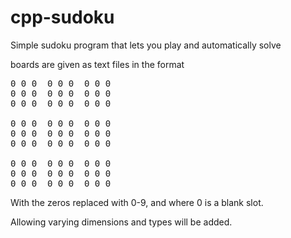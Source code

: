 # cpp-sudoku
Simple sudoku program that lets you play and automatically solve

boards are given as text files in the format

<pre>
0 0 0  0 0 0  0 0 0
0 0 0  0 0 0  0 0 0
0 0 0  0 0 0  0 0 0

0 0 0  0 0 0  0 0 0
0 0 0  0 0 0  0 0 0
0 0 0  0 0 0  0 0 0

0 0 0  0 0 0  0 0 0
0 0 0  0 0 0  0 0 0
0 0 0  0 0 0  0 0 0
</pre>

With the zeros replaced with 0-9, and where 0 is a blank slot. 

Allowing varying dimensions and types will be added.

